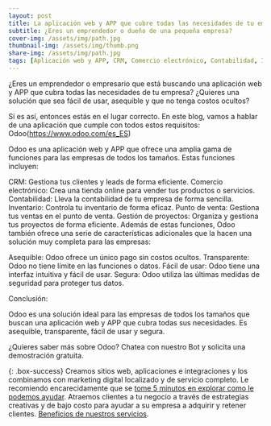 ```yaml
---
layout: post
title: La aplicación web y APP que cubre todas las necesidades de tu empresa
subtitle: ¿Eres un emprendedor o dueño de una pequeña empresa?
cover-img: /assets/img/path.jpg
thumbnail-img: /assets/img/thumb.png
share-img: /assets/img/path.jpg
tags: [Aplicación web y APP, CRM, Comercio electrónico, Contabilidad, Inventario, Punto de venta, Gestión de proyectos, Empresa, Emprendedor, Empresario, 20 a 40 años, 1 necesidad]
---
```


¿Eres un emprendedor o empresario que está buscando una aplicación web y APP que cubra todas las necesidades de tu empresa? ¿Quieres una solución que sea fácil de usar, asequible y que no tenga costos ocultos?

Si es así, entonces estás en el lugar correcto. En este blog, vamos a hablar de una aplicación que cumple con todos estos requisitos: Odoo(https://www.odoo.com/es_ES)

Odoo es una aplicación web y APP que ofrece una amplia gama de funciones para las empresas de todos los tamaños. Estas funciones incluyen:

CRM: Gestiona tus clientes y leads de forma eficiente.
Comercio electrónico: Crea una tienda online para vender tus productos o servicios.
Contabilidad: Lleva la contabilidad de tu empresa de forma sencilla.
Inventario: Controla tu inventario de forma eficaz.
Punto de venta: Gestiona tus ventas en el punto de venta.
Gestión de proyectos: Organiza y gestiona tus proyectos de forma eficiente.
Además de estas funciones, Odoo también ofrece una serie de características adicionales que la hacen una solución muy completa para las empresas:

Asequible: Odoo ofrece un único pago sin costos ocultos.
Transparente: Odoo no tiene límite en las funciones o datos.
Fácil de usar: Odoo tiene una interfaz intuitiva y fácil de usar.
Segura: Odoo utiliza las últimas medidas de seguridad para proteger tus datos.

Conclusión:

Odoo es una solución ideal para las empresas de todos los tamaños que buscan una aplicación web y APP que cubra todas sus necesidades. Es asequible, transparente, fácil de usar y segura.

¿Quieres saber más sobre Odoo? Chatea con nuestro Bot y solicita una demostración gratuita.

{: .box-success}
Creamos sitios web, aplicaciones e integraciones y los combinamos con marketing digital localizado y de servicio completo. Le recomiendo encarecidamente que se [tome 5 minutos en explorar como le podemos ayudar](https://www.facebook.com/nube.io). Atraemos clientes a tu negocio a través de estrategias creativas y de bajo costo para ayudar a su empresa a adquirir y retener clientes. [Beneficios de nuestros servicios](https://nubelapy.github.io/nube/aboutme/).